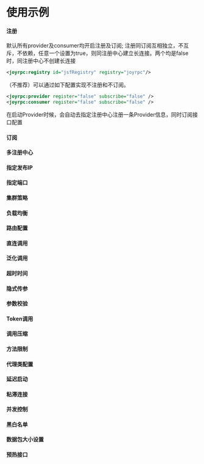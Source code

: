 使用示例
===

#### 注册

默认所有provider及consumer均开启注册及订阅; 
注册同订阅互相独立，不互斥，不依赖，任意一个设置为true，则同注册中心建立长连接。两个均是false时，同注册中心不创建长连接
````xml
<joyrpc:registry id="jsfRegistry" registry="joyrpc"/>
````
（不推荐）可以通过如下配置实现不注册和不订阅。
````xml
<joyrpc:provider register="false" subscribe="false" />
<joyrpc:consumer register="false" subscribe="false" />
````
在启动Provider时候，会自动去指定注册中心注册一条Provider信息，同时订阅接口配置
#### 订阅
#### 多注册中心
#### 指定发布IP
#### 指定端口
#### 集群策略
#### 负载均衡
#### 路由配置
#### 直连调用
#### 泛化调用
#### 超时时间
#### 隐式传参
#### 参数校验
#### Token调用
#### 调用压缩
#### 方法限制
#### 代理类配置
#### 延迟启动
#### 粘滞连接
#### 并发控制
#### 黑白名单
#### 数据包大小设置
#### 预热接口